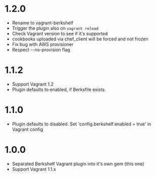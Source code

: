 # 1.2.0
- Rename to vagrant-berkshelf
- Trigger the plugin also on `vagrant reload`
- Check Vagrant version to see if it's supported
- cookbooks uploaded via chef_client will be forced and not frozen
- Fix bug with AWS provisioner
- Respect --no-provision flag

# 1.1.2
- Support Vagrant 1.2
- Plugin defaults to enabled, if Berksfile exists.

# 1.1.0
- Plugin defaults to disabled. Set 'config.berkshelf.enabled = true' in Vagrant config

# 1.0.0
- Separated Berkshelf Vagrant plugin into it's own gem (this one)
- Support Vagrant 1.1.x
